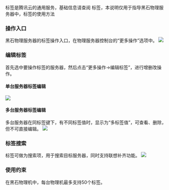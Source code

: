 标签是腾讯云的通用服务，基础信息请查阅 标签，本说明仅用于指导黑石物理服务器中，标签的使用方法

### 操作入口
黑石物理服务器的标签操作入口，在物理服务器控制台的“更多操作”选项中。
![](https://main.qcloudimg.com/raw/078b2752d5d266cc0b637867a1c8b5a5.png)

### 编辑标签
首先选中要操作标签的服务器，然后点击“更多操作->编辑标签”，进行增删改操作。
#### 单台服务器标签编辑
![](https://main.qcloudimg.com/raw/186d29dc02a28ce6d4e48aef5ee371d3.png)

#### 多台服务器标签编辑
多台服务器在同标签键下，有不同标签值时，显示为“多标签值”，可查看、删除，但不可直接编辑。
![](https://main.qcloudimg.com/raw/00918b16e0ac63ff917049e908443852.png)

### 标签搜索
标签可做为搜索项，用于搜索目标服务器，同时支持联想补齐功能。 
![](https://main.qcloudimg.com/raw/3f7872ca2404efbea1d5765375b1dc0b.png)

### 使用约束
在黑石物理机中，每台物理机最多支持50个标签。
